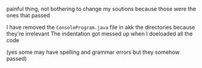 painful thing, not bothering to change my soutions because those were the ones that passed

I have removed the `ConsoleProgram.java` file in akk the directories because they're irrelevant
The indentation got messed up when I doeloaded all the code

(yes some may have spelling and grammar errors but they somehow passed)
